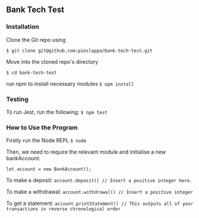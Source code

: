 ## Bank Tech Test

### Installation

Clone the Git repo using

`$ git clone git@github.com:pieslappa/bank-tech-test.git`

Move into the cloned repo's directory

`$ cd bank-tech-test`

run npm to install necessary modules
`$ npm install`

### Testing

To run Jest, run the following:
`$ npm test`

### How to Use the Program

Firstly run the Node REPL
`$ node`

Then, we need to require the relevant module and initialise a new bankAccount:

```const BankAccount = require("./bankAccount);
let account = new BankAccount();
```

To make a deposit:
`account.deposit() // Insert a positive integer here.`

To make a withdrawal:
`account.withdrawal() // Insert a positive integer`

To get a statement:
`account.printStatement() // This outputs all of your transactions in reverse chronological order`
